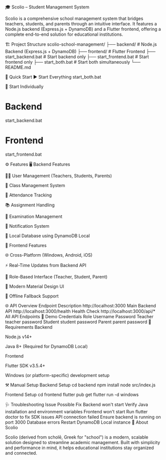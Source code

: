 🎓 Scolio – Student Management System

Scolio is a comprehensive school management system that bridges teachers, students, and parents through an intuitive interface.
It features a Node.js backend (Express.js + DynamoDB) and a Flutter frontend, offering a complete end-to-end solution for educational institutions.

🏗️ Project Structure
scolio-school-management/
├── backend/                 # Node.js Backend (Express.js + DynamoDB)
├── frontend/                # Flutter Frontend
├── start_backend.bat        # Start backend only
├── start_frontend.bat       # Start frontend only
├── start_both.bat           # Start both simultaneously
└── README.md

🚀 Quick Start
▶️ Start Everything
start_both.bat

🧩 Start Individually
# Backend
start_backend.bat

# Frontend
start_frontend.bat

⚙️ Features
🖥️ Backend Features

👨‍🏫 User Management (Teachers, Students, Parents)

🏫 Class Management System

📅 Attendance Tracking

📚 Assignment Handling

🧾 Examination Management

🔔 Notification System

💾 Local Database using DynamoDB Local

📱 Frontend Features

🌐 Cross-Platform (Windows, Android, iOS)

⚡ Real-Time Updates from Backend API

👥 Role-Based Interface (Teacher, Student, Parent)

🎨 Modern Material Design UI

📶 Offline Fallback Support

🌐 API Overview
Endpoint	Description
http://localhost:3000	Main Backend API
http://localhost:3000/health	Health Check
http://localhost:3000/api/*	All API Endpoints
🔑 Demo Credentials
Role	Username	Password
Teacher	teacher	password
Student	student	password
Parent	parent	password
🧩 Requirements
Backend

Node.js v14+

Java 8+ (Required for DynamoDB Local)

Frontend

Flutter SDK v3.5.4+

Windows (or platform-specific) development setup

⚒️ Manual Setup
Backend Setup
cd backend
npm install
node src/index.js

Frontend Setup
cd frontend
flutter pub get
flutter run -d windows

🩺 Troubleshooting
Issue	Possible Fix
Backend won't start	Verify Java installation and environment variables
Frontend won't start	Run flutter doctor to fix SDK issues
API connection failed	Ensure backend is running on port 3000
Database errors	Restart DynamoDB Local instance
🏫 About Scolio

Scolio (derived from scholē, Greek for "school") is a modern, scalable solution designed to streamline academic management.
Built with simplicity and performance in mind, it helps educational institutions stay organized and connected.
